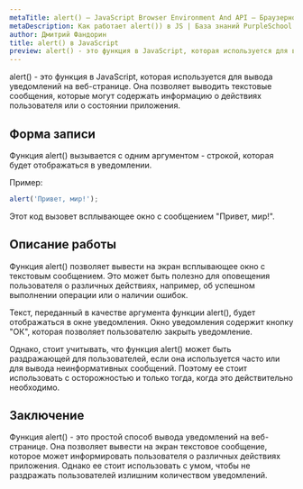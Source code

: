 ```yaml
---
metaTitle: alert() – JavaScript Browser Environment And API – Браузерное окружение и API в JS
metaDescription: Как работает alert()) в JS | База знаний PurpleSchool
author: Дмитрий Фандорин
title: alert() в JavaScript
preview: alert() - это функция в JavaScript, которая используется для вывода уведомлений на веб-странице...
---
```


alert() - это функция в JavaScript, которая используется для вывода уведомлений на веб-странице. Она позволяет выводить текстовые сообщения, которые могут содержать информацию о действиях пользователя или о состоянии приложения.

## Форма записи

Функция alert() вызывается с одним аргументом - строкой, которая будет отображаться в уведомлении.

Пример:

```javascript
alert('Привет, мир!');
```

Этот код вызовет всплывающее окно с сообщением "Привет, мир!".

## Описание работы

Функция alert() позволяет вывести на экран всплывающее окно с текстовым сообщением. Это может быть полезно для оповещения пользователя о различных действиях, например, об успешном выполнении операции или о наличии ошибок. 

Текст, переданный в качестве аргумента функции alert(), будет отображаться в окне уведомления. Окно уведомления содержит кнопку "ОК", которая позволяет пользователю закрыть уведомление.

Однако, стоит учитывать, что функция alert() может быть раздражающей для пользователей, если она используется часто или для вывода неинформативных сообщений. Поэтому ее стоит использовать с осторожностью и только тогда, когда это действительно необходимо.

## Заключение

Функция alert() - это простой способ вывода уведомлений на веб-странице. Она позволяет вывести на экран текстовое сообщение, которое может информировать пользователя о различных действиях приложения. Однако ее стоит использовать с умом, чтобы не раздражать пользователей излишним количеством уведомлений.